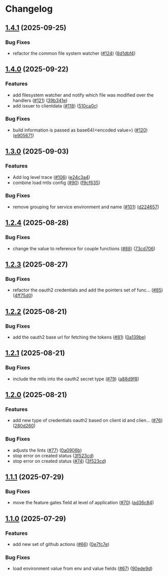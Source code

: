 # Changelog

## [1.4.1](https://github.com/openkcm/common-sdk/compare/v1.4.0...v1.4.1) (2025-09-25)


### Bug Fixes

* refactor the common file system watcher ([#124](https://github.com/openkcm/common-sdk/issues/124)) ([8d1dbf4](https://github.com/openkcm/common-sdk/commit/8d1dbf4a547ec07a98f8e0d0d905b3827aab57aa))

## [1.4.0](https://github.com/openkcm/common-sdk/compare/v1.3.0...v1.4.0) (2025-09-22)


### Features

* add filesystem watcher and notify which file was modified over the handlers ([#121](https://github.com/openkcm/common-sdk/issues/121)) ([39b341e](https://github.com/openkcm/common-sdk/commit/39b341e8baa5c1cda0df9652ca7c88e03f183ce3))
* add issuer to clientdata ([#118](https://github.com/openkcm/common-sdk/issues/118)) ([510ca0c](https://github.com/openkcm/common-sdk/commit/510ca0cdfec22ae71ae27f959a9ed438fd5e70e8))


### Bug Fixes

* build information is passed as base64(&lt;encoded value&gt;) ([#120](https://github.com/openkcm/common-sdk/issues/120)) ([e905671](https://github.com/openkcm/common-sdk/commit/e905671f12e1f7ffae0fffb34e82d9fafdb6f84b))

## [1.3.0](https://github.com/openkcm/common-sdk/compare/v1.2.4...v1.3.0) (2025-09-03)


### Features

* Add log level trace ([#106](https://github.com/openkcm/common-sdk/issues/106)) ([e24c3a4](https://github.com/openkcm/common-sdk/commit/e24c3a47d785573d37dda5cdc138f7d3c58acbf4))
* combine load mtls config ([#90](https://github.com/openkcm/common-sdk/issues/90)) ([f9cf635](https://github.com/openkcm/common-sdk/commit/f9cf6355e2157deeccb898dc955afa79569b171f))


### Bug Fixes

* remove grouping for service environment and name ([#101](https://github.com/openkcm/common-sdk/issues/101)) ([d224657](https://github.com/openkcm/common-sdk/commit/d22465758151309e72500f7d2ed740fae1d186eb))

## [1.2.4](https://github.com/openkcm/common-sdk/compare/v1.2.3...v1.2.4) (2025-08-28)


### Bug Fixes

* change the value to reference for couple functions ([#88](https://github.com/openkcm/common-sdk/issues/88)) ([73cd706](https://github.com/openkcm/common-sdk/commit/73cd706bbaaf6e8569e937b0a90f8e26ff7064f1))

## [1.2.3](https://github.com/openkcm/common-sdk/compare/v1.2.2...v1.2.3) (2025-08-27)


### Bug Fixes

* refactor the oauth2 credentials and add the pointers set of func… ([#85](https://github.com/openkcm/common-sdk/issues/85)) ([4ff75d0](https://github.com/openkcm/common-sdk/commit/4ff75d0f0b36d0269cd52e69b8b6b6c04702494b))

## [1.2.2](https://github.com/openkcm/common-sdk/compare/v1.2.1...v1.2.2) (2025-08-21)


### Bug Fixes

* add the oauth2 base url for fetching the tokens ([#81](https://github.com/openkcm/common-sdk/issues/81)) ([0a139be](https://github.com/openkcm/common-sdk/commit/0a139be660ba60995cde72b80a2a0ba278e80575))

## [1.2.1](https://github.com/openkcm/common-sdk/compare/v1.2.0...v1.2.1) (2025-08-21)


### Bug Fixes

* include the mtls into the oauth2 secret type ([#79](https://github.com/openkcm/common-sdk/issues/79)) ([a88d9f8](https://github.com/openkcm/common-sdk/commit/a88d9f8f41beb3995e897f753d45ed6cc690b0b9))

## [1.2.0](https://github.com/openkcm/common-sdk/compare/v1.1.1...v1.2.0) (2025-08-21)


### Features

* add new type of credentials oauth2 based on client id and clien… ([#76](https://github.com/openkcm/common-sdk/issues/76)) ([280d260](https://github.com/openkcm/common-sdk/commit/280d26008c571dee968e60d32769f42d7893b609))


### Bug Fixes

* adjusts the lints ([#77](https://github.com/openkcm/common-sdk/issues/77)) ([0a0906b](https://github.com/openkcm/common-sdk/commit/0a0906bc306ee1a7474719eec915aa625544f7f5))
* stop error on created status ([3f523cd](https://github.com/openkcm/common-sdk/commit/3f523cdba6db1ec59fd6dc6b094e211da6d1821b))
* stop error on created status ([#74](https://github.com/openkcm/common-sdk/issues/74)) ([3f523cd](https://github.com/openkcm/common-sdk/commit/3f523cdba6db1ec59fd6dc6b094e211da6d1821b))

## [1.1.1](https://github.com/openkcm/common-sdk/compare/v1.1.0...v1.1.1) (2025-07-29)


### Bug Fixes

* move the feature gates field at level of application ([#70](https://github.com/openkcm/common-sdk/issues/70)) ([ad36c84](https://github.com/openkcm/common-sdk/commit/ad36c847e1c998113cd948806d574eb30d1ea4c7))

## [1.1.0](https://github.com/openkcm/common-sdk/compare/v1.0.0...v1.1.0) (2025-07-29)


### Features

* add new set of github actions ([#66](https://github.com/openkcm/common-sdk/issues/66)) ([0e7fc7e](https://github.com/openkcm/common-sdk/commit/0e7fc7e2d9e14928668b95a3ed067242ab7aec9e))


### Bug Fixes

* load environment value from env and value fields ([#67](https://github.com/openkcm/common-sdk/issues/67)) ([90ede9d](https://github.com/openkcm/common-sdk/commit/90ede9d2bc93f8b35c3ec7356a7bd4a707e70e61))
